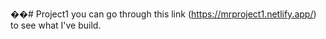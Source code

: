 ��#   P r o j e c t 1 
you can go through this link (https://mrproject1.netlify.app/) to see what I've build.
 
 
